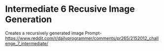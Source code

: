 # Intermediate 6 Recusive Image Generation
Creates a recursively generated image
Prompt-
https://www.reddit.com/r/dailyprogrammer/comments/pr265/2152012_challenge_7_intermediate/